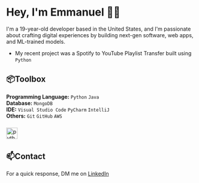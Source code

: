# Hey, I'm Emmanuel 👋🏾

I'm a 19-year-old developer based in the United States, and I'm passionate about crafting digital experiences by building next-gen software, web apps, and ML-trained models.
* My recent project was a Spotify to YouTube Playlist Transfer built using ```Python```

## 📦Toolbox
**Programming Language:** ```Python``` ```Java```
<br />
**Database:** ```MongoDB```
<br />
**IDE:** ```Visual Studio Code``` ```PyCharm``` ```IntelliJ```
<br />
**Others:** ```Git``` ```GitHub``` ```AWS```
###
<div align="left">
  <img src="https://cdn.jsdelivr.net/gh/devicons/devicon/icons/python/python-original.svg" height="30" alt="python logo"  />
  <img width="12" />
</div>

## 📫Contact
For a quick response, DM me on [LinkedIn](https://www.linkedin.com/in/emmanuel-a-1b6398227)

<!---
B1ckb0x/B1ckb0x is a ✨ special ✨ repository because its `README.md` (this file) appears on your GitHub profile.
You can click the Preview link to take a look at your changes.
--->
